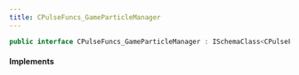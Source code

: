 ```yaml
---
title: CPulseFuncs_GameParticleManager
---
```


```csharp
public interface CPulseFuncs_GameParticleManager : ISchemaClass<CPulseFuncs_GameParticleManager>, ISchemaField, ISchemaClass, INativeHandle
```

#### Implements

